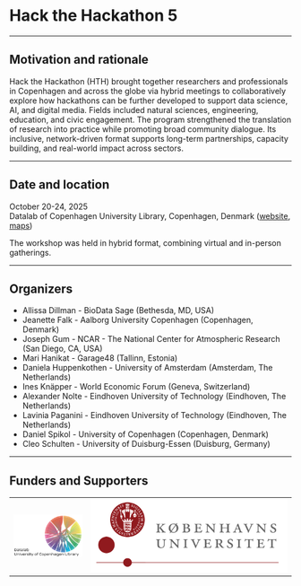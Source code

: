 <!--
.. title: Hack the Hackathon vol. 5
.. slug: events/hth5
.. hide_title: false
.. date: 2024-11-21 19:31:58 UTC
.. tags: 
.. category: 
.. link: 
.. description: 
.. type: text
-->

# Hack the Hackathon 5

---

## Motivation and rationale
Hack the Hackathon (HTH) brought together researchers and professionals in Copenhagen and across the globe via hybrid meetings to collaboratively explore how hackathons can be further developed to support data science, AI, and digital media. Fields included natural sciences, engineering, education, and civic engagement. The program strengthened the translation of research into practice while promoting broad community dialogue. Its inclusive, network-driven format supports long-term partnerships, capacity building, and real-world impact across sectors. 

---

## Date and location
October 20-24, 2025  
Datalab of Copenhagen University Library, Copenhagen, Denmark ([website](https://kub.ku.dk/biblioteker/nord/), [maps](https://maps.app.goo.gl/VKSgnkTfvafwHg377))

The workshop was held in hybrid format, combining virtual and in-person gatherings.

---

## Organizers
- Allissa Dillman - BioData Sage (Bethesda, MD, USA)
- Jeanette Falk - Aalborg University Copenhagen (Copenhagen, Denmark)
- Joseph Gum - NCAR - The National Center for Atmospheric Research (San Diego, CA, USA)
- Mari Hanikat - Garage48 (Tallinn, Estonia)
- Daniela Huppenkothen - University of Amsterdam (Amsterdam, The Netherlands)
- Ines Knäpper - World Economic Forum (Geneva, Switzerland)
- Alexander Nolte - Eindhoven University of Technology (Eindhoven, The Netherlands)
- Lavinia Paganini - Eindhoven University of Technology (Eindhoven, The Netherlands)
- Daniel Spikol - University of Copenhagen (Copenhagen, Denmark)
- Cleo Schulten - University of Duisburg-Essen (Duisburg, Germany)

---

## Funders and Supporters

<table>
  <tr>
    <td><a href="https://kub.kb.dk/datalab" target="_blank" class="logo-link"><img class="logo" src="/images/funders/datalab-kub-library.png" alt="Kub Datalab"/></a></td>
    <td><a href="https://www.ku.dk/en" target="_blank" class="logo-link"><img class="logo" src="/images/funders/university-of-copenhagen.png" alt="University of Copenhagen"/></a></td>
  </tr>
</table>